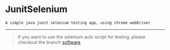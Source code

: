 # JunitSelenium
    A simple java junit selenium testing app, using chrome webDriver

---
> If you want to use the selenium auto script for testing, please checkout the branch [software](https://github.com/Guitenbay/JunitSelenium/tree/software)
